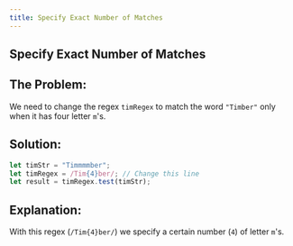 ```yaml
---	
title: Specify Exact Number of Matches	
---
```


## Specify Exact Number of Matches

## The Problem:

We need to change the regex ```timRegex``` to match the word ```"Timber"``` only when it has four letter ```m```'s.

 ## Solution:
 
 ```js
let timStr = "Timmmmber";
let timRegex = /Tim{4}ber/; // Change this line
let result = timRegex.test(timStr);
```

 ## Explanation:
 
With this regex (```/Tim{4}ber/```) we specify a certain number (```4```) of letter ```m```'s.
